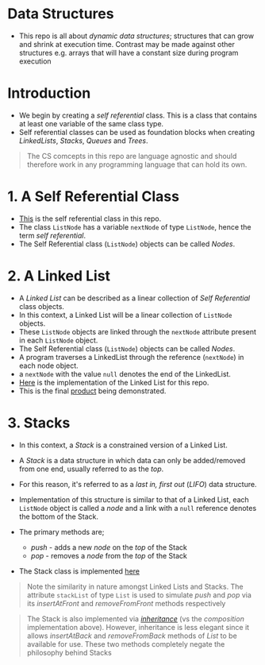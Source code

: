 # Data Structures
* This repo is all about _dynamic data structures_; structures that can grow and shrink at execution time. Contrast may be made against other structures e.g. arrays that will have a constant size during program execution

# Introduction
* We begin by creating a *self referential* class. This is a class that contains at least one variable of the same class type.
* Self referential classes can be used as foundation blocks when creating _LinkedLists_, _Stacks_, _Queues_ and _Trees_.

> The CS comcepts in this repo are language agnostic and should therefore work in any programming language that can hold its own.

# 1. A Self Referential Class
* [This](https://github.com/andela-lkabui/sturdy-octo-happiness/blob/master/src/com/deitel/jhtp4/ch19/ListNode.java) is the self referential class in this repo.
* The class `ListNode` has a variable `nextNode` of type `ListNode`, hence the term _self referential_.
* The Self Referential class (`ListNode`) objects can be called _Nodes_.

# 2. A Linked List
* A _Linked List_ can be described as a linear collection of _Self Referential_ class objects.
* In this context, a Linked List will be a linear collection of `ListNode` objects.
* These `ListNode` objects are linked through the `nextNode` attribute present in each `ListNode` object.
* The Self Referential class (`ListNode`) objects can be called _Nodes_.
* A program traverses a LinkedList through the reference (`nextNode`) in each node object.
* a `nextNode` with the value `null` denotes the end of the LinkedList.
* [Here](https://github.com/andela-lkabui/sturdy-octo-happiness/blob/master/src/com/deitel/jhtp4/ch19/List.java) is the implementation of the Linked List for this repo.
* This is the final [product](https://github.com/andela-lkabui/sturdy-octo-happiness/blob/ft-readme/ListTest.java) being demonstrated.

# 3. Stacks
* In this context, a _Stack_ is a constrained version of a Linked List.
* A _Stack_ is a data structure in which data can only be added/removed from one end, usually referred to as the _top_.
* For this reason, it's referred to as a _last in, first out_ (*LIFO*) data structure.
* Implementation of this structure is similar to that of a Linked List, each `ListNode` object is called a _node_ and a link with a `null` reference denotes the bottom of the Stack.
* The primary methods are;
  * *push* - adds a new _node_ on the _top_ of the Stack
  * *pop* - removes a _node_ from the _top_ of the Stack

 * The Stack class is implemented [here](https://github.com/andela-lkabui/sturdy-octo-happiness/blob/ft-readme/src/com/deitel/jhtp4/ch19/StackComposition.java)

 > Note the similarity in nature amongst Linked Lists and Stacks. The attribute `stackList` of type `List` is used to simulate *push* and *pop* via its *insertAtFront* and *removeFromFront* methods respectively

 > The Stack is also implemented via [_inheritance_](https://github.com/andela-lkabui/sturdy-octo-happiness/blob/ft-readme/src/com/deitel/jhtp4/ch19/StackInheritance.java) (vs the _composition_ implementation above). However, inheritance is less elegant since it allows *insertAtBack* and *removeFromBack* methods of *List* to be available for use. These two methods completely negate the philosophy behind Stacks

